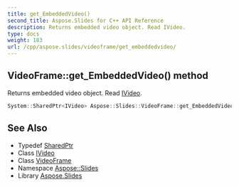 ```yaml
---
title: get_EmbeddedVideo()
second_title: Aspose.Slides for C++ API Reference
description: Returns embedded video object. Read IVideo.
type: docs
weight: 183
url: /cpp/aspose.slides/videoframe/get_embeddedvideo/
---
```

## VideoFrame::get_EmbeddedVideo() method


Returns embedded video object. Read [IVideo](../../ivideo/).

```cpp
System::SharedPtr<IVideo> Aspose::Slides::VideoFrame::get_EmbeddedVideo() override
```

## See Also

* Typedef [SharedPtr](../../system/sharedptr/)
* Class [IVideo](../ivideo/)
* Class [VideoFrame](./)
* Namespace [Aspose::Slides](../)
* Library [Aspose.Slides](../../)